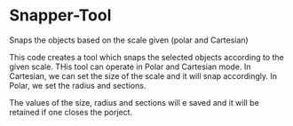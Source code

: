 # Snapper-Tool
Snaps the objects based on the scale given (polar and Cartesian)

This code creates a tool which snaps the selected objects according to the given scale. THis tool can operate in Polar and Cartesian mode. 
In Cartesian, we can set the size of the scale and it will snap accordingly.
In Polar, we set the radius and sections.

The values of the size, radius and sections will e saved and it will be retained if one closes the porject.
